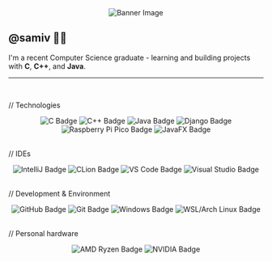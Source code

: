 <div align="center">
  <img src="header.png" alt="Banner Image"/>
</div>

## @samiv 👋🏾

I'm a recent Computer Science graduate - learning and building projects with **C**, **C++**, and **Java**.

---

<br>

// Technologies

<div align="center">
  <img src="https://img.shields.io/badge/-C-1f1f1d?style=for-the-badge&logo=c&logoColor=A8B9CC" alt="C Badge"/>
  <img src="https://img.shields.io/badge/-C%2B%2B-1f1f1d?style=for-the-badge&logo=cplusplus&logoColor=00599C" alt="C++ Badge"/>
  <img src="https://img.shields.io/badge/-Java-1f1f1d?style=for-the-badge&logo=openjdk&logoColor=fbf9f9" alt="Java Badge"/>
  <img src="https://img.shields.io/badge/-Django-1f1f1d?style=for-the-badge&logo=django&logoColor=092E20" alt="Django Badge"/>
  <!--<img src="https://img.shields.io/badge/-Spring-1f1f1d?style=for-the-badge&logo=spring&logoColor=6DB33F" alt="Spring Badge"/>-->
  <img src="https://img.shields.io/badge/-Raspberry%20Pi%20Pico-1f1f1d?style=for-the-badge&logo=raspberrypi&logoColor=E21B21" alt="Raspberry Pi Pico Badge"/>
  <img src="https://img.shields.io/badge/-JavaFX-1f1f1d?style=for-the-badge&logo=javafx&logoColor=FF3E00" alt="JavaFX Badge"/>
</div>

<br>

// IDEs

<div align="center">
  <img src="https://img.shields.io/badge/-IntelliJ-1f1f1d?style=for-the-badge&logo=intellijidea&logoColor=fbf9f9" alt="IntelliJ Badge"/>
  <img src="https://img.shields.io/badge/-CLion-1f1f1d?style=for-the-badge&logo=clion&logoColor=fbf9f9" alt="CLion Badge"/>
  <img src="https://img.shields.io/badge/-VS%20Code-1f1f1d?style=for-the-badge&logo=visualstudiocode&logoColor=007ACC" alt="VS Code Badge"/>
  <img src="https://img.shields.io/badge/-Visual%20Studio-1f1f1d?style=for-the-badge&logo=visualstudio&logoColor=5C2D91" alt="Visual Studio Badge"/>
</div>

<br>

// Development & Environment

<div align="center">
  <img src="https://img.shields.io/badge/-GitHub-1f1f1d?style=for-the-badge&logo=github&logoColor=181717" alt="GitHub Badge"/>
  <img src="https://img.shields.io/badge/-Git-1f1f1d?style=for-the-badge&logo=git&logoColor=F05032" alt="Git Badge"/>
  <img src="https://img.shields.io/badge/-Windows%2011-1f1f1d?style=for-the-badge&logo=windows&logoColor=0078D6" alt="Windows Badge"/>
  <img src="https://img.shields.io/badge/-WSL-1f1f1d?style=for-the-badge&logo=archlinux&logoColor=1793D1" alt="WSL/Arch Linux Badge"/>
</div>

<br>

// Personal hardware

<div align="center">
  <img src="https://img.shields.io/badge/-AMD-1f1f1d?style=for-the-badge&logo=amd&logoColor=ED1C24" alt="AMD Ryzen Badge"/>
  <img src="https://img.shields.io/badge/-NVIDIA-1f1f1d?style=for-the-badge&logo=nvidia&logoColor=76B900" alt="NVIDIA Badge"/>
</div>